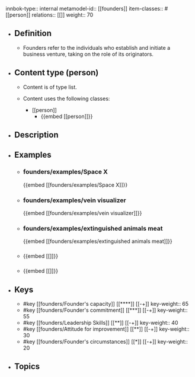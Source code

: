 innbok-type:: internal
metamodel-id:: [[founders]]
item-classes:: #[[person]]
relations:: [[]]
weight:: 70

- ## Definition
  - Founders refer to the individuals who establish and initiate a business venture, taking on the role of its originators.
- ## Content type (person)
  - Content is of type list.
  
  - Content uses the following classes:
    - [[person]]
      - {{embed [[person]]}}
  
- ## Description
- ## Examples
  - ### founders/examples/Space X
    {{embed [[founders/examples/Space X]]}}
  - ### founders/examples/vein visualizer
    {{embed [[founders/examples/vein visualizer]]}}
  - ### founders/examples/extinguished animals meat
    {{embed [[founders/examples/extinguished animals meat]]}}
  - ### 
    {{embed [[]]}}
  - ### 
    {{embed [[]]}}
  
- ## Keys
  - #key [[founders/Founder's capacity]] [[****]] [[-+]]
    key-weight:: 65
  - #key [[founders/Founder's commitment]] [[***]] [[-+]]
    key-weight:: 55
  - #key [[founders/Leadership Skills]] [[**]] [[-+]]
    key-weight:: 40
  - #key [[founders/Attitude for improvement]] [[**]] [[-+]]
    key-weight:: 30
  - #key [[founders/Founder's circumstances]] [[*]] [[-+]]
    key-weight:: 20
- ## Topics
  

